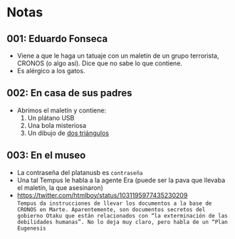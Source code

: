 # Notas

## 001: Eduardo Fonseca
- Viene a que le haga un tatuaje con un maletín de un grupo terrorista, CRONOS (o algo así). Dice que no sabe lo que contiene. 
- Es alérgico a los gatos.

## 002: En casa de sus padres
- Abrimos el maletín y contiene:
  1. Un plátano USB
  1. Una bola misteriosa
  1. Un dibujo de [dos triángulos](https://www.quora.com/What-is-the-meaning-behind-the-double-triangle-symbol?redirected_qid=10128246)
  
## 003: En el museo
- La contraseña del platanusb es `contraseña`
- Una tal Tempus le habla a la agente Era (puede ser la pava que llevaba el maletín, la que asesinaron)
- https://twitter.com/htmlboy/status/1031195977435230209  
```Tempus da instrucciones de llevar los documentos a la base de CRONOS en Marte. Aparentemente, son documentos secretos del gobierno Otaku que están relacionados con “la exterminación de las debilidades humanas”. No lo deja muy claro, pero habla de un “Plan Eugenesis```

